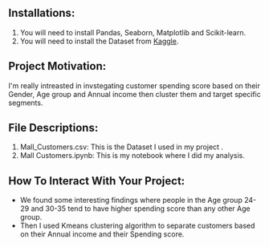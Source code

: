 ## Installations:
  1. You will need to install Pandas, Seaborn, Matplotlib and Scikit-learn.
  2. You will need to install the Dataset from [Kaggle](https://www.kaggle.com/vjchoudhary7/customer-segmentation-tutorial-in-python).

## Project Motivation:
   I'm really intreasted in invstegating customer spending score based on their Gender, Age group and Annual income then cluster them and target specific segments.
  
## File Descriptions:
  1. Mall_Customers.csv: This is the Dataset I used in my project .
  2. Mall Customers.ipynb: This is my notebook where I did my analysis.

## How To Interact With Your Project:
  - We found some interesting findings where people in the Age group 24-29 and 30-35 tend to have higher spending score than any other Age group.
  - Then I used Kmeans clustering algorithm to separate customers based on their Annual income and their Spending score. 
  
  
